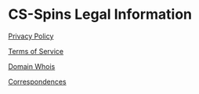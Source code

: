 # CS-Spins Legal Information

[Privacy Policy](privacy.md)

[Terms of Service](tos.md)

[Domain Whois](whois.md)

[Correspondences](correspondence/)
